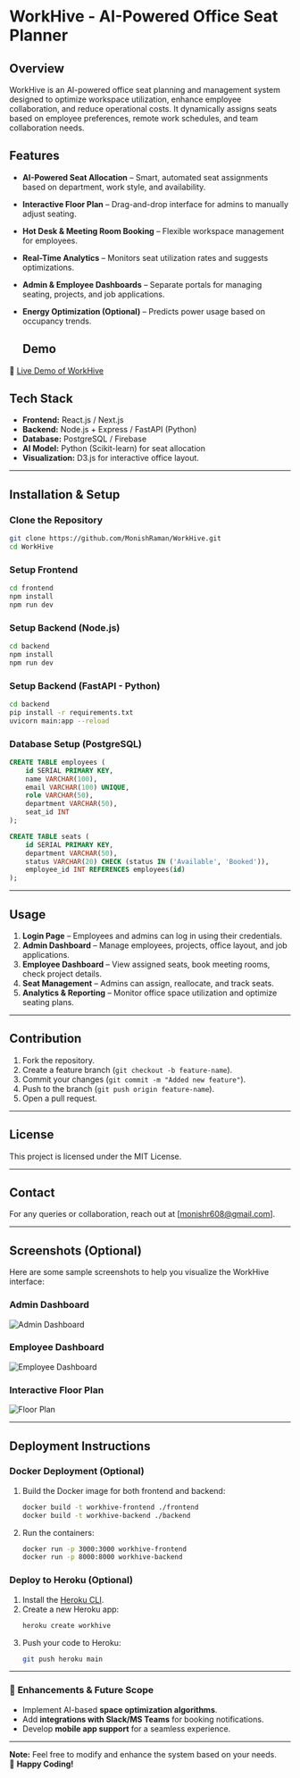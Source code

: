 # WorkHive - AI-Powered Office Seat Planner

## Overview
WorkHive is an AI-powered office seat planning and management system designed to optimize workspace utilization, enhance employee collaboration, and reduce operational costs. It dynamically assigns seats based on employee preferences, remote work schedules, and team collaboration needs.

## Features
- **AI-Powered Seat Allocation** – Smart, automated seat assignments based on department, work style, and availability.
- **Interactive Floor Plan** – Drag-and-drop interface for admins to manually adjust seating.
- **Hot Desk & Meeting Room Booking** – Flexible workspace management for employees.
- **Real-Time Analytics** – Monitors seat utilization rates and suggests optimizations.
- **Admin & Employee Dashboards** – Separate portals for managing seating, projects, and job applications.
- **Energy Optimization (Optional)** – Predicts power usage based on occupancy trends.

  ## Demo  
🔗 [Live Demo of WorkHive](https://workhiveapplication.netlify.app/)   


## Tech Stack
- **Frontend:** React.js / Next.js
- **Backend:** Node.js + Express / FastAPI (Python)
- **Database:** PostgreSQL / Firebase
- **AI Model:** Python (Scikit-learn) for seat allocation
- **Visualization:** D3.js for interactive office layout.

---

## Installation & Setup

### Clone the Repository
```sh
git clone https://github.com/MonishRaman/WorkHive.git
cd WorkHive
```

### Setup Frontend
```sh
cd frontend
npm install
npm run dev
```

### Setup Backend (Node.js)
```sh
cd backend
npm install
npm run dev
```

### Setup Backend (FastAPI - Python)
```sh
cd backend
pip install -r requirements.txt
uvicorn main:app --reload
```

### Database Setup (PostgreSQL)
```sql
CREATE TABLE employees (
    id SERIAL PRIMARY KEY,
    name VARCHAR(100),
    email VARCHAR(100) UNIQUE,
    role VARCHAR(50),
    department VARCHAR(50),
    seat_id INT
);

CREATE TABLE seats (
    id SERIAL PRIMARY KEY,
    department VARCHAR(50),
    status VARCHAR(20) CHECK (status IN ('Available', 'Booked')),
    employee_id INT REFERENCES employees(id)
);
```

---

## Usage
1. **Login Page** – Employees and admins can log in using their credentials.
2. **Admin Dashboard** – Manage employees, projects, office layout, and job applications.
3. **Employee Dashboard** – View assigned seats, book meeting rooms, check project details.
4. **Seat Management** – Admins can assign, reallocate, and track seats.
5. **Analytics & Reporting** – Monitor office space utilization and optimize seating plans.

---

## Contribution
1. Fork the repository.
2. Create a feature branch (`git checkout -b feature-name`).
3. Commit your changes (`git commit -m "Added new feature"`).
4. Push to the branch (`git push origin feature-name`).
5. Open a pull request.

---

## License
This project is licensed under the MIT License.

---

## Contact
For any queries or collaboration, reach out at [monishr608@gmail.com].

---

## Screenshots (Optional)
Here are some sample screenshots to help you visualize the WorkHive interface:

### Admin Dashboard
![Admin Dashboard](https://link-to-image.com)

### Employee Dashboard
![Employee Dashboard](https://link-to-image.com)

### Interactive Floor Plan
![Floor Plan](https://link-to-image.com)

---

## Deployment Instructions

### Docker Deployment (Optional)
1. Build the Docker image for both frontend and backend:
    ```sh
    docker build -t workhive-frontend ./frontend
    docker build -t workhive-backend ./backend
    ```
2. Run the containers:
    ```sh
    docker run -p 3000:3000 workhive-frontend
    docker run -p 8000:8000 workhive-backend
    ```

### Deploy to Heroku (Optional)
1. Install the [Heroku CLI](https://devcenter.heroku.com/articles/heroku-cli).
2. Create a new Heroku app:
    ```sh
    heroku create workhive
    ```
3. Push your code to Heroku:
    ```sh
    git push heroku main
    ```

---

### 🚀 **Enhancements & Future Scope**
- Implement AI-based **space optimization algorithms**.
- Add **integrations with Slack/MS Teams** for booking notifications.
- Develop **mobile app support** for a seamless experience.

---

**Note:** Feel free to modify and enhance the system based on your needs.  
🚀 **Happy Coding!**
